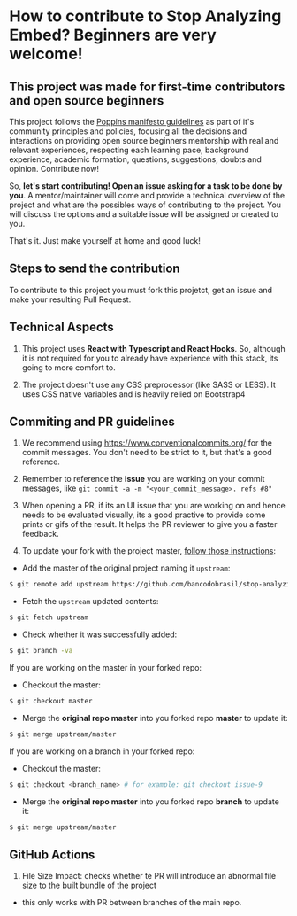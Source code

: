 # How to contribute to Stop Analyzing Embed? Beginners are very welcome!

## This project was made for first-time contributors and open source beginners

This project follows the [Poppins manifesto guidelines](github.com/bancodobrasil/poppins/) as part of it's community principles and policies, focusing all the decisions and interactions on providing open source beginners mentorship with real and relevant experiences, respecting each learning pace, background experience, academic formation, questions, suggestions, doubts and opinion.
Contribute now!

So, **let's start contributing! Open an issue asking for a task to be done by you**. A mentor/maintainer will come and provide a technical overview of the project and what are the possibles ways of contributing to the project. You will discuss the options and a suitable issue will be assigned or created to you.

That's it. Just make yourself at home and good luck!

## Steps to send the contribution

To contribute to this project you must fork this projetct, get an issue and make your resulting Pull Request.

## Technical Aspects

1. This project uses **React with Typescript and React Hooks**. So, although it is not required for you to already have experience with this stack, its going to more comfort to.

1. The project doesn't use any CSS preprocessor (like SASS or LESS). It uses CSS native variables and is heavily relied on Bootstrap4

## Commiting and PR guidelines

1. We recommend using https://www.conventionalcommits.org/ for the commit messages. You don't need to be strict to it, but that's a good reference.

1. Remember to reference the **issue** you are working on your commit messages, like `git commit -a -m "<your_commit_message>. refs #8"`

1. When opening a PR, if its an UI issue that you are working on and hence needs to be evaluated visually, its a good practive to provide some prints or gifs of the result. It helps the PR reviewer to give you a faster feedback.

1. To update your fork with the project master, [follow those instructions](https://gist.github.com/Chaser324/ce0505fbed06b947d962):

- Add the master of the original project naming it `upstream`:

```bash
$ git remote add upstream https://github.com/bancodobrasil/stop-analyzing-embed.git
```

- Fetch the `upstream` updated contents:

```bash
$ git fetch upstream
```

- Check whether it was successfully added:

```bash
$ git branch -va
```

If you are working on the master in your forked repo:

- Checkout the master:

```bash
$ git checkout master
```

- Merge the **original repo master** into you forked repo **master** to update it:

```bash
$ git merge upstream/master
```

If you are working on a branch in your forked repo:

- Checkout the master:

```bash
$ git checkout <branch_name> # for example: git checkout issue-9
```

- Merge the **original repo master** into you forked repo **branch** to update it:

```bash
$ git merge upstream/master
```

## GitHub Actions

1. File Size Impact: checks whether te PR will introduce an abnormal file size to the built bundle of the project
  - this only works with PR between branches of the main repo.
